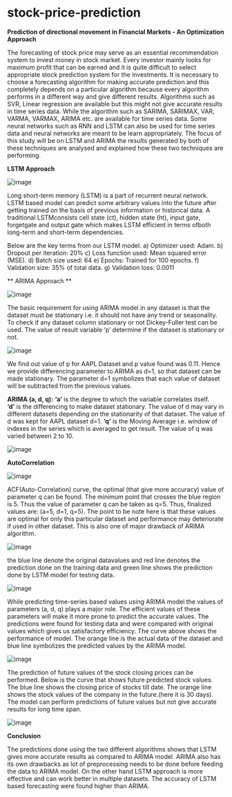 # stock-price-prediction  

**Prediction of directional movement in Financial Markets - An Optimization Approach**

The forecasting of stock price may serve as an essential recommendation system to invest money in stock market. Every investor mainly looks for maximum profit that can be earned and it is quite difficult to select appropriate stock prediction system for the investments. It is necessary to choose a forecasting algorithm for making accurate prediction and this completely depends on a particular algorithm because every algorithm performs in a different way and give different results. Algorithms such as SVR, Linear regression are available but this might not give accurate results in time series data. While the algorithm such as SARIMA, SARIMAX, VAR, VARMA, VARMAX, ARIMA etc. are available for time series data. Some neural networks such as RNN and LSTM can also be used for time series data and neural networks are meant to be learn appropriately. The focus of this study will be on LSTM and ARIMA the results generated by both of these techniques are analysed and explained how these two techniques are performing.

**LSTM Approach**


![image](https://user-images.githubusercontent.com/61080527/147283022-eb3d73b0-e793-4452-b01d-8a9598a4c929.png)

Long short-term memory (LSTM) is a part of recurrent neural network. LSTM based model can predict some arbitrary values into the future after getting trained on the basis of previous information or historical data. A traditional LSTMconsists cell state (ct), hidden state (ht), input gate, forgetgate and output gate which makes LSTM efficient in terms ofboth long-term and short-term dependencies.

Below are the key terms from our LSTM model.
a) Optimizer used: Adam.
b) Dropout per iteration: 20%
c) Loss function used: Mean squared error (MSE).
d) Batch size used: 64
e) Epochs: Trained for 100 epochs.
f) Validation size: 35% of total data.
g) Validation loss: 0.0011

**
ARIMA Approach **


![image](https://user-images.githubusercontent.com/61080527/147283680-6644e160-04b3-480d-bf1c-6f3fac2f2ab2.png)

The basic requirement for using ARIMA model in any dataset is that the dataset must be stationary i.e. it should not have any trend or seasonality. To check if any dataset column stationary or not Dickey-Fuller test can be used. The value of result variable ‘p’ determine if the dataset is stationary or not.

![image](https://user-images.githubusercontent.com/61080527/147284116-115ea3ba-b15b-4857-bc32-dd0b2686e4e2.png)

We find out value of p for AAPL Dataset and p value found was 0.11. Hence we provide differencing parameter to ARIMA as d=1, so that dataset can be made stationary.
The parameter d=1 symbolizes that each value of dataset will be subtracted from the previous values.

**ARIMA (a, d, q):**
	**‘a’** is the degree to which the variable correlates itself.  
         **‘d’** is the differencing to make dataset stationary. The value of d may vary in different datasets depending on the stationarity of that dataset. The value of d was kept for AAPL dataset d=1.
         **‘q’** is the Moving Average i.e. window of indexes in the series which is averaged to get result. The value of q was varied between 2 to 10.




![image](https://user-images.githubusercontent.com/61080527/147284029-b938a712-543b-4f2d-a332-968374afee23.png)


**AutoCorrelation**

![image](https://user-images.githubusercontent.com/61080527/147284360-f15780e1-96d7-4864-8734-387123b93646.png)

ACF(Auto-Correlation) curve, the optimal (that give more accuracy) value of parameter q can be found. The minimum point that crosses the blue region is 5. Thus the
value of parameter q can be taken as q=5. Thus, finalized values are: (a=5, d=1, q=5). The point to be note here is that these values are optimal for only this particular dataset and performance may deteriorate if used in other dataset. This is also one of major drawback of ARIMA algorithm.



![image](https://user-images.githubusercontent.com/61080527/147284572-3bec31f1-5652-4348-b8ef-d92f13973cac.png)

the blue line denote the original datavalues and red line denotes the prediction done on the training data and green line shows the prediction done by LSTM
model for testing data.

![image](https://user-images.githubusercontent.com/61080527/147284664-33195488-9b00-4491-9b82-993d8e678470.png)

While predicting time-series based values using ARIMA model the values of parameters (a, d, q) plays a major role. The efficient values of these parameters will make it more prone to predict the accurate values. The predictions were found for testing data and were compared with original values which gives us satisfactory efficiency. The curve above shows the performance of model. The orange line is the actual data of the dataset and blue line symbolizes the predicted values by the ARIMA model.


![image](https://user-images.githubusercontent.com/61080527/147284808-39fd4d0f-73d3-4ccb-9c37-8b4fa892c19d.png)

The prediction of future values of the stock closing prices can be performed. Below is the curve that shows future predicted stock values. The blue line shows the closing price of stocks till date. The orange line shows the stock values of the company in the future.(here it is 30 days). The model can perform predictions of future values but not give accurate results for long time span.


![image](https://user-images.githubusercontent.com/61080527/147284895-ffe13221-7e94-4aa3-bf34-369a4fd5706b.png)


**Conclusion**

The predictions done using the two different algorithms shows that LSTM gives more accurate results as compared to ARIMA model. ARIMA also has its own drawbacks as lot of preprocessing needs to be done before feeding the data to ARIMA model. On the other hand LSTM approach is more effective and can work better in multiple datasets. The accuracy of LSTM based forecasting were found higher than ARIMA.







